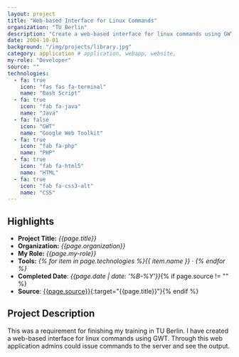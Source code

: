 ```yaml
---
layout: project
title: "Web-based Interface for Linux Commands"
organization: "TU Berlin"
description: "Create a web-based interface for linux commands using GWT."
date: 2004-10-01
background: "/img/projects/library.jpg"
category: application # application, webapp, website,
my-role: "Developer"
source: ""
technologies:
  - fa: true
    icon: "fas fas fa-terminal"
    name: "Bash Script"
  - fa: true
    icon: "fab fa-java"
    name: "Java"
  - fa: false
    icon: "GWT"
    name: "Google Web Toolkit"
  - fa: true
    icon: "fab fa-php"
    name: "PHP"
  - fa: true
    icon: "fab fa-html5"
    name: "HTML"
  - fa: true
    icon: "fab fa-css3-alt"
    name: "CSS"
---
```


## Highlights

- **Project Title:** _{{page.title}}_
- **Organization:** _{{page.organization}}_
- **My Role:** _{{page.my-role}}_
- **Tools:** _{% for item in page.technologies %}{{ item.name }}&nbsp;&middot;&nbsp;{% endfor %}_
- **Completed Date**: _{{page.date  | date: '%B-%Y'}}_{% if page.source != "" %}
- **Source**: [{{page.source}}]({{page.source}}){:target="{{page.title}}"}{% endif %}

## Project Description

This was a requirement for finishing my training in TU Berlin. I have created a web-based interface for linux commands using GWT. Through this web application admins could issue commands to the server and see the output.
